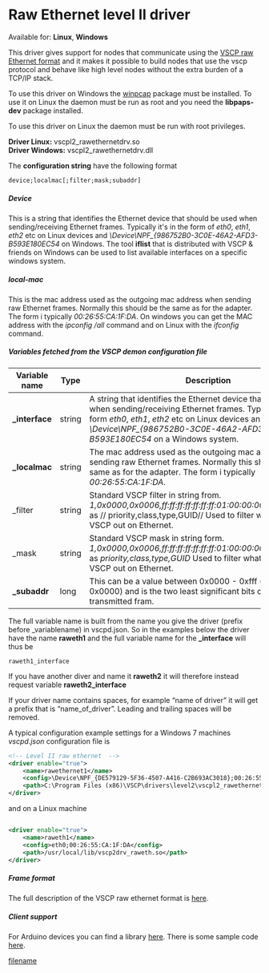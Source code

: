 # Raw Ethernet level II driver

 Available for: **Linux**, **Windows**
 
This driver gives support for nodes that communicate using the [VSCP raw Ethernet format](http://docs.vscp.org/spec/latest/#/./vscp_over_ethernet_raw_ethernet) and it makes it possible to build nodes that use the vscp protocol and behave like high level nodes without the extra burden of a TCP/IP stack. 

To use this driver on Windows the [winpcap](https://www.winpcap.org) package must be installed.  To use it on Linux the daemon must be run as root and you need the **libpaps-dev** package installed.

To use this driver on Linux the daemon must be run with root privileges.

**Driver Linux:** vscpl2_rawethernetdrv.so  
**Driver Windows:** vscpl2_rawethernetdrv.dll 

The **configuration string** have the following format

    device;localmac[;filter;mask;subaddr]

##### Device

This is a string that identifies the Ethernet device that should be used when sending/receiving Ethernet frames. Typically it's in the form of *eth0*, *eth1*, *eth2* etc on Linux devices and *\Device\NPF_{986752B0-3C0E-46A2-AFD3-B593E180EC54* on Windows. The tool **iflist** that is distributed with VSCP & friends on Windows can be used to list available interfaces on a specific windows system. 

##### local-mac

This is the mac address used as the outgoing mac address when sending raw Ethernet frames. Normally this should be the same as for the adapter. The form i typically *00:26:55:CA:1F:DA*. On windows you can get the MAC address with the *ipconfig /all* command and on Linux with the *ifconfig* command.

##### Variables fetched from the VSCP demon configuration file

 | Variable name  | Type   | Description  | 
 | -------------  | ----   | -----------  | 
 | **_interface** | string | A string that identifies the Ethernet device that should be used when sending/receiving Ethernet frames. Typically it's in the form *eth0*, *eth1*, *eth2* etc on Linux devices and *\Device\NPF_{986752B0-3C0E-46A2-AFD3-B593E180EC54* on a Windows system. | 
 | **_localmac**  | string | The mac address used as the outgoing mac address when sending raw Ethernet frames. Normally this should be the same as for the adapter. The form i typically *00:26:55:CA:1F:DA*.                                                                                  | 
 | _filter        | string | Standard VSCP filter in string from. *1,0x0000,0x0006,ff:ff:ff:ff:ff:ff:ff:01:00:00:00:00:00:00:00:00* as // priority,class,type,GUID// Used to filter what is sent from VSCP out on Ethernet.                                                                     | 
 | _mask          | string | Standard VSCP mask in string form. *1,0x0000,0x0006,ff:ff:ff:ff:ff:ff:ff:01:00:00:00:00:00:00:00:00* as *priority,class,type,GUID* Used to filter what is sent from VSCP out on Ethernet.                                                                        | 
 | **_subaddr**   | long   | This can be a value between 0x0000 - 0xfff (defaults to 0x0000) and is the two least significant bits of the GUID for a transmitted fram.                                                                                                                            | 
The full variable name is built from the name you give the driver (prefix before _variablename) in vscpd.json. So in the examples below the driver have the name **raweth1** and the full variable name for the **_interface** will thus be

    raweth1_interface

If you have another diver and name it  **raweth2** it will therefore instead request variable **raweth2_interface**

If your driver name contains spaces, for example “name of driver” it will get a prefix that is “name_of_driver”. Leading and trailing spaces will be removed. 

A typical configuration example settings for a Windows 7 machines *vscpd.json* configuration file is 

```xml
<!-- Level II raw ethernet  -->
<driver enable="true">   	 			
    <name>rawethernet1</name>
    <config>\Device\NPF_{DE579129-5F36-4507-A416-C2B693AC3018};00:26:55:CA:1F:DA</config>
    <path>C:\Program Files (x86)\VSCP\drivers\level2\vscpl2_rawethernetdrv.dll</path>
</driver>
```
        
and on a Linux machine        

```xml

<driver enable="true">
    <name>raweth1</name>
    <config>eth0;00:26:55:CA:1F:DA</config>
    <path>/usr/local/lib/vscp2drv_raweth.so</path>
</driver>
```


#####  Frame format

The full description of the VSCP raw ethernet format is [here](http://docs.vscp.org/spec/latest/#/./vscp_over_ethernet_raw_ethernet).

##### Client support

For Arduino devices you can find a library [here](http://www.airspayce.com/mikem/arduino/EtherRaw/index.html). There is some sample code [here](https://forum.arduino.cc/index.php?topic=74547.0).

[filename](./bottom_copyright.md ':include')
